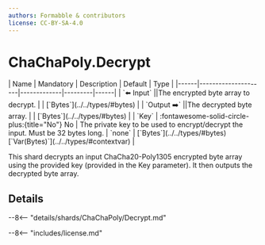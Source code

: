 ```yaml
---
authors: Formabble & contributors
license: CC-BY-SA-4.0
---
```



# ChaChaPoly.Decrypt

<div class="sh-parameters" markdown="1">
| Name | Mandatory | Description | Default | Type |
|------|---------------------|-------------|---------|------|
| `⬅️ Input` ||The encrypted byte array to decrypt. | | [`Bytes`](../../types/#bytes) |
| `Output ➡️` ||The decrypted byte array. | | [`Bytes`](../../types/#bytes) |
| `Key` | :fontawesome-solid-circle-plus:{title="No"} No  | The private key to be used to encrypt/decrypt the input. Must be 32 bytes long. | `none` | [`Bytes`](../../types/#bytes)[`Var(Bytes)`](../../types/#contextvar) |

</div>

This shard decrypts an input ChaCha20-Poly1305 encrypted byte array using the provided key (provided in the Key parameter). It then outputs the decrypted byte array.

## Details

--8<-- "details/shards/ChaChaPoly/Decrypt.md"


--8<-- "includes/license.md"

